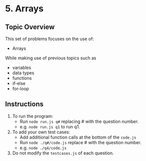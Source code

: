 # 5. Arrays

## Topic Overview

This set of problems focuses on the use of:

-   Arrays

While making use of previous topics such as

-   variables
-   data types
-   functions
-   if-else
-   for-loop

## Instructions

1. To run the program:
    - Run `node run.js q#` replacing # with the question number.
    - e.g. `node run.js q1` to run q1.
2. To add your own test cases:
    - Add additional function calls at the bottom of the `code.js`
    - Run `node ./q#/code.js` replace # with the question number.
    - e.g. `node ./q4/code.js`
3. Do not modify the `testcases.js` of each question.
